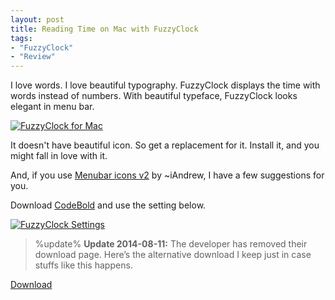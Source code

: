 ```yaml
---
layout: post
title: Reading Time on Mac with FuzzyClock
tags:
- "FuzzyClock"
- "Review"
---
```

I love words. I love beautiful typography. FuzzyClock displays the time with words instead of numbers. With beautiful typeface, FuzzyClock looks elegant in menu bar.

[ ![FuzzyClock for Mac][214347] ](http://images.sayzlim.net/2011/08/fuzzyclock_desktop.jpg "FuzzyClock for Mac")

[214347]: http://images.sayzlim.net/2011/08/fuzzyclock_desktop.jpg "FuzzyClock for Mac"

It doesn't have beautiful icon. So get a replacement for it. Install it, and you might fall in love with it.

<!--more-->

And, if you use [Menubar icons v2][1] by ~iAndrew, I have a few suggestions for you.

Download [CodeBold][2] and  use the setting below.

[ ![FuzzyClock Settings][img2] ](http://images.sayzlim.net/2011/08/fuzzyclock_setting.jpg "FuzzyClock Settings")

[img2]: http://images.sayzlim.net/2011/08/fuzzyclock_setting.jpg "FuzzyClock Settings"

> %update%
> **Update 2014-08-11:** The developer has removed their download page. Here’s the alternative download I keep just in case stuffs like this happens.

[Download](http://s3.sayzlim.net/f/fuzzyclock.zip "FuzzyClock for Mac")

[1]: http://iandrew.deviantart.com/art/Menubar-icons-v2-Leopard-SL-120653580 "Menubar icons v2 Leopard, SL by iAndrew on deviantART"
[2]: http://fontfabric.com/code-free-font-3/ "Code Free Font | Fontfabric™"
